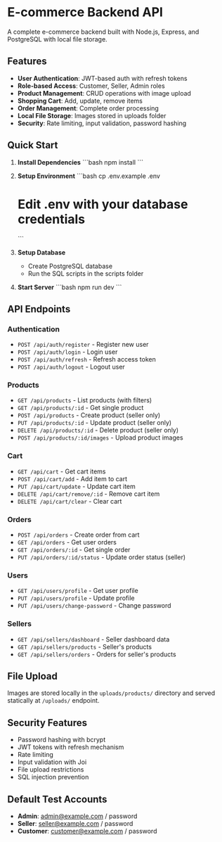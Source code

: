 # E-commerce Backend API

A complete e-commerce backend built with Node.js, Express, and PostgreSQL with local file storage.

## Features

- **User Authentication**: JWT-based auth with refresh tokens
- **Role-based Access**: Customer, Seller, Admin roles
- **Product Management**: CRUD operations with image upload
- **Shopping Cart**: Add, update, remove items
- **Order Management**: Complete order processing
- **Local File Storage**: Images stored in uploads folder
- **Security**: Rate limiting, input validation, password hashing

## Quick Start

1. **Install Dependencies**
   \`\`\`bash
   npm install
   \`\`\`

2. **Setup Environment**
   \`\`\`bash
   cp .env.example .env
   # Edit .env with your database credentials
   \`\`\`

3. **Setup Database**
   - Create PostgreSQL database
   - Run the SQL scripts in the scripts folder

4. **Start Server**
   \`\`\`bash
   npm run dev
   \`\`\`

## API Endpoints

### Authentication
- `POST /api/auth/register` - Register new user
- `POST /api/auth/login` - Login user
- `POST /api/auth/refresh` - Refresh access token
- `POST /api/auth/logout` - Logout user

### Products
- `GET /api/products` - List products (with filters)
- `GET /api/products/:id` - Get single product
- `POST /api/products` - Create product (seller only)
- `PUT /api/products/:id` - Update product (seller only)
- `DELETE /api/products/:id` - Delete product (seller only)
- `POST /api/products/:id/images` - Upload product images

### Cart
- `GET /api/cart` - Get cart items
- `POST /api/cart/add` - Add item to cart
- `PUT /api/cart/update` - Update cart item
- `DELETE /api/cart/remove/:id` - Remove cart item
- `DELETE /api/cart/clear` - Clear cart

### Orders
- `POST /api/orders` - Create order from cart
- `GET /api/orders` - Get user orders
- `GET /api/orders/:id` - Get single order
- `PUT /api/orders/:id/status` - Update order status (seller)

### Users
- `GET /api/users/profile` - Get user profile
- `PUT /api/users/profile` - Update profile
- `PUT /api/users/change-password` - Change password

### Sellers
- `GET /api/sellers/dashboard` - Seller dashboard data
- `GET /api/sellers/products` - Seller's products
- `GET /api/sellers/orders` - Orders for seller's products

## File Upload

Images are stored locally in the `uploads/products/` directory and served statically at `/uploads/` endpoint.

## Security Features

- Password hashing with bcrypt
- JWT tokens with refresh mechanism
- Rate limiting
- Input validation with Joi
- File upload restrictions
- SQL injection prevention

## Default Test Accounts

- **Admin**: admin@example.com / password
- **Seller**: seller@example.com / password  
- **Customer**: customer@example.com / password
